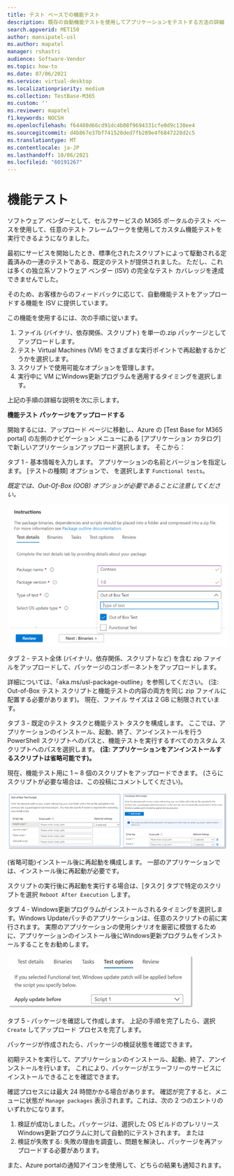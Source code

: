 ```yaml
---
title: テスト ベースでの機能テスト
description: 既存の自動機能テストを使用してアプリケーションをテストする方法の詳細
search.appverid: MET150
author: mansipatel-usl
ms.author: mapatel
manager: rshastri
audience: Software-Vendor
ms.topic: how-to
ms.date: 07/06/2021
ms.service: virtual-desktop
ms.localizationpriority: medium
ms.collection: TestBase-M365
ms.custom: ''
ms.reviewer: mapatel
f1.keywords: NOCSH
ms.openlocfilehash: f64480d66cd91dc4b08f9694331cfe0d9c130ee4
ms.sourcegitcommit: d4b867e37bf741528ded7fb289e4f6847228d2c5
ms.translationtype: MT
ms.contentlocale: ja-JP
ms.lasthandoff: 10/06/2021
ms.locfileid: "60191267"
---
```

# <a name="functional-testing"></a>機能テスト

ソフトウェア ベンダーとして、セルフサービスの M365 ポータルのテスト ベースを使用して、任意のテスト フレームワークを使用してカスタム機能テストを実行できるようになりました。 

最初にサービスを開始したとき、標準化されたスクリプトによって駆動される定義済みの一連のテストである、既定のテストが提供されました。 ただし、これは多くの独立系ソフトウェア ベンダー (ISV) の完全なテスト カバレッジを達成できませんでした。 

そのため、お客様からのフィードバックに応じて、自動機能テストをアップロードする機能を ISV に提供しています。

この機能を使用するには、次の手順に従います。

1. ファイル (バイナリ、依存関係、スクリプト) を単一の.zip パッケージとしてアップロードします。
2. テスト Virtual Machines (VM) をさまざまな実行ポイントで再起動するかどうかを選択します。
3. スクリプトで使用可能なオプションを管理します。
4. 実行中に VM にWindows更新プログラムを適用するタイミングを選択します。

上記の手順の詳細な説明を次に示します。

**機能テスト パッケージをアップロードする**

開始するには、アップロード ページに移動し、Azure の [Test Base for M365 portal] の左側のナビゲーション メニューにある [アプリケーション カタログ] で新しいアプリケーションアップロード選択します。 そこから：

タブ 1 - 基本情報を入力します。 アプリケーションの名前とバージョンを指定します。 [テストの種類] オプションで、 を選択します ```Functional tests```。 

*既定では、Out-Of-Box (OOB) オプションが必要であることに注意してください。*


![機能テスト タブを選択します。](Media/functional_testing_tab1.png)

タブ 2 - テスト全体 (バイナリ、依存関係、スクリプトなど) を含む zip ファイルをアップロードして、パッケージのコンポーネントをアップロードします。 

詳細については、「aka.ms/usl-package-outline」を参照してください。 (注: Out-of-Box テスト スクリプトと機能テストの内容の両方を同じ zip ファイルに配置する必要があります)。 現在、ファイル サイズは 2 GB に制限されています。

タブ 3 - 既定のテスト タスクと機能テスト タスクを構成します。 ここでは、アプリケーションのインストール、起動、終了、アンインストールを行う PowerShell スクリプトへのパスと、機能テストを実行するすべてのカスタム スクリプトへのパスを選択します。 **(注: アプリケーションをアンインストールするスクリプトは省略可能です)。**

現在、機能テスト用に 1 ~ 8 個のスクリプトをアップロードできます。 (さらにスクリプトが必要な場合は、この投稿にコメントしてください)。

![機能テストを使用して最大 8 つのスクリプトをアップロードします。](Media/functional_testing_tab3.png)

(省略可能)インストール後に再起動を構成します。 一部のアプリケーションでは、インストール後に再起動が必要です。 

スクリプトの実行後に再起動を実行する場合は、[タスク] タブで特定のスクリプトを選択 ```Reboot After Execution``` します。

タブ 4 - Windows更新プログラムがインストールされるタイミングを選択します。Windows Updateパッチのアプリケーションは、任意のスクリプトの前に実行されます。 実際のアプリケーションの使用シナリオを厳密に模倣するために、アプリケーションのインストール後にWindows更新プログラムをインストールすることをお勧めします。

![Windows更新プログラムは、特定のスクリプトの後にインストールできます。](Media/functional_testing_tab4.png)

タブ 5 - パッケージを確認して作成します。 上記の手順を完了したら、選択 ```Create``` してアップロード プロセスを完了します。

パッケージが作成されたら、パッケージの検証状態を確認できます。

初期テストを実行して、アプリケーションのインストール、起動、終了、アンインストールを行います。 これにより、パッケージがエラーフリーのサービスにインストールできることを確認できます。

確認プロセスには最大 24 時間かかる場合があります。 確認が完了すると、メニューに状態が ```Manage packages``` 表示されます。これは、次の 2 つのエントリのいずれかになります。

1. 検証が成功しました。パッケージは、選択した OS ビルドのプレリリースWindows更新プログラムに対して自動的にテストされます。
または
2. 検証が失敗する: 失敗の理由を調査し、問題を解決し、パッケージを再アップロードする必要があります。

また、Azure portalの通知アイコンを使用して、どちらの結果も通知されます。
